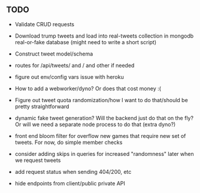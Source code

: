 ## TODO
 - Validate CRUD requests
 - Download trump tweets and load into real-tweets collection in mongodb real-or-fake database (might need to write a short script)
 - Construct tweet model/schema
 - routes for /api/tweets/ and / and other if needed
 - figure out env/config vars issue with heroku
 - How to add a webworker/dyno? Or does that cost money :(
 - Figure out tweet quota randomization/how I want to do that/should be pretty straightforward
 - dynamic fake tweet generation? Will the backend just do that on the fly? Or will we need a separate node process to do that (extra dyno?)

 - front end bloom filter for overflow new games that require new set of tweets. For now, do simple member checks

 - consider adding skips in queries for increased "randomness" later when we request tweets
 - add request status when sending 404/200, etc
 - hide endpoints from client/public private API